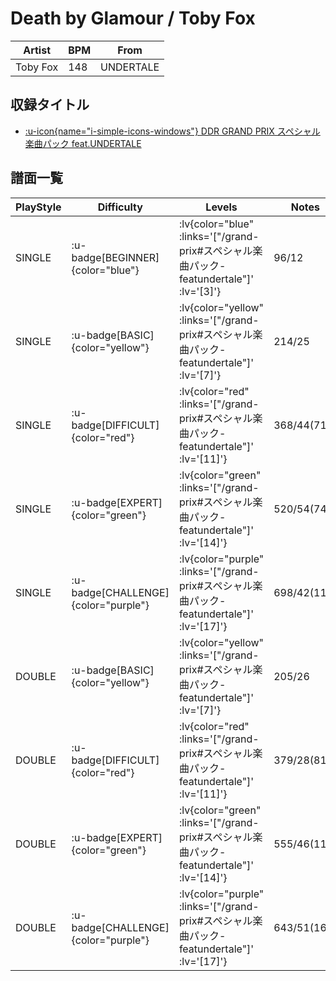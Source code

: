 # Death by Glamour / Toby Fox

|Artist|BPM|From|
|------|---|----|
|Toby Fox|148|UNDERTALE|

## 収録タイトル

- [ :u-icon{name="i-simple-icons-windows"} DDR GRAND PRIX スペシャル楽曲パック feat.UNDERTALE](/grand-prix#スペシャル楽曲パック-featundertale)

## 譜面一覧

|PlayStyle|Difficulty|Levels|Notes|Movie|
|---------|----------|------|-----|-----|
|SINGLE| :u-badge[BEGINNER]{color="blue"} | :lv{color="blue" :links='["/grand-prix#スペシャル楽曲パック-featundertale"]' :lv='[3]'} |96/12||
|SINGLE| :u-badge[BASIC]{color="yellow"} | :lv{color="yellow" :links='["/grand-prix#スペシャル楽曲パック-featundertale"]' :lv='[7]'} |214/25||
|SINGLE| :u-badge[DIFFICULT]{color="red"} | :lv{color="red" :links='["/grand-prix#スペシャル楽曲パック-featundertale"]' :lv='[11]'} |368/44(71)||
|SINGLE| :u-badge[EXPERT]{color="green"} | :lv{color="green" :links='["/grand-prix#スペシャル楽曲パック-featundertale"]' :lv='[14]'} |520/54(74)||
|SINGLE| :u-badge[CHALLENGE]{color="purple"} | :lv{color="purple" :links='["/grand-prix#スペシャル楽曲パック-featundertale"]' :lv='[17]'} |698/42(119)||
|DOUBLE| :u-badge[BASIC]{color="yellow"} | :lv{color="yellow" :links='["/grand-prix#スペシャル楽曲パック-featundertale"]' :lv='[7]'} |205/26||
|DOUBLE| :u-badge[DIFFICULT]{color="red"} | :lv{color="red" :links='["/grand-prix#スペシャル楽曲パック-featundertale"]' :lv='[11]'} |379/28(81)||
|DOUBLE| :u-badge[EXPERT]{color="green"} | :lv{color="green" :links='["/grand-prix#スペシャル楽曲パック-featundertale"]' :lv='[14]'} |555/46(116)||
|DOUBLE| :u-badge[CHALLENGE]{color="purple"} | :lv{color="purple" :links='["/grand-prix#スペシャル楽曲パック-featundertale"]' :lv='[17]'} |643/51(164)||
